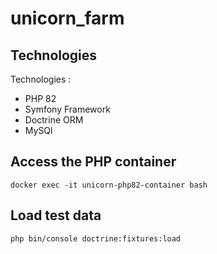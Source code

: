 # unicorn_farm

## Technologies 

Technologies : 
- PHP 82
- Symfony Framework
- Doctrine ORM
- MySQl 

## Access the PHP container
    docker exec -it unicorn-php82-container bash
## Load test data
    php bin/console doctrine:fixtures:load